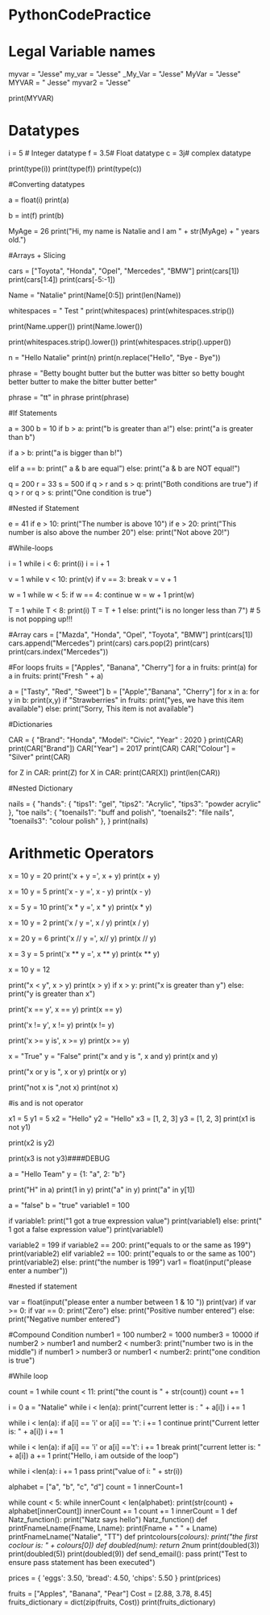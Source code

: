 # PythonCodePractice

# Legal Variable names

myvar = "Jesse"
my_var = "Jesse"
_My_Var = "Jesse"
MyVar = "Jesse"
MYVAR = " Jesse"
myvar2 = "Jesse"

print(MYVAR)

# Datatypes

i = 5 # Integer datatype
f = 3.5# Float datatype
c = 3j# complex datatype

print(type(i))
print(type(f))
print(type(c))

#Converting datatypes

a = float(i)
print(a)

b = int(f)
print(b)

MyAge = 26
print("Hi, my name is Natalie and I am " + str(MyAge) + " years old.")

#Arrays + Slicing

cars = ["Toyota", "Honda", "Opel", "Mercedes", "BMW"]
print(cars[1])
print(cars[1:4])
print(cars[-5:-1])

Name = "Natalie"
print(Name[0:5])
print(len(Name))

whitespaces = "   Test     "
print(whitespaces)
print(whitespaces.strip())

print(Name.upper())
print(Name.lower())

print(whitespaces.strip().lower())
print(whitespaces.strip().upper())

n = "Hello Natalie"
print(n)
print(n.replace("Hello", "Bye - Bye"))

phrase = "Betty bought butter but the butter was bitter so betty bought better butter to make the bitter butter better"

phrase = "tt" in phrase
print(phrase)

#If Statements

a = 300
b = 10
if b > a:
    print("b is greater than a!")
else:
    print("a is greater than b")

if a > b: print("a is bigger than b!")

elif a == b:
    print(" a & b are equal")
else:
    print("a & b are NOT equal!")

q = 200
r = 33
s = 500
if q > r and s > q:
    print("Both conditions are true")
if  q > r or q > s:
    print("One condition is true")

#Nested if Statement

e = 41
if e > 10:
    print("The number is above 10")
    if e > 20:
        print("This number is also above the number 20")
    else:
        print("Not above 20!")

#While-loops

i = 1
while i < 6:
    print(i)
    i = i + 1

v = 1
while v < 10:
    print(v)
    if v == 3:
        break
    v = v + 1

w = 1
while w < 5:
    if w == 4:
        continue
    w = w + 1
    print(w)

T = 1
while T < 8:
    print(i)
    T = T + 1
else:
    print("i is no longer less than 7") # 5 is not popping up!!!

#Array
cars = ["Mazda", "Honda", "Opel", "Toyota", "BMW"]
print(cars[1])
cars.append("Mercedes")
print(cars)
cars.pop(2)
print(cars)
print(cars.index("Mercedes"))

#For loops
fruits = ["Apples", "Banana", "Cherry"]
for a in fruits:
    print(a)
for a in fruits:
    print("Fresh "  + a)

a = ["Tasty", "Red", "Sweet"]
b = ["Apple","Banana", "Cherry"]
for x in a:
    for y in b:
        print(x,y)
if "Strawberries" in fruits:
    print("yes, we have this item available")
else:
    print("Sorry, This item is not available")

#Dictionaries

CAR = {
    "Brand": "Honda",
    "Model": "Civic",
    "Year" : 2020
}
print(CAR)
print(CAR["Brand"])
CAR["Year"] = 2017
print(CAR)
CAR["Colour"] = "Silver"
print(CAR)

for Z in CAR:
    print(Z)
for X in CAR:
    print(CAR[X])
print(len(CAR))

#Nested Dictionary

nails = {
    "hands": {
       "tips1": "gel",
        "tips2": "Acrylic",
        "tips3": "powder acrylic"
    },
    "toe nails": {
        "toenails1": "buff and polish",
        "toenails2": "file nails",
        "toenails3": "colour polish"
    },
}
print(nails)

# Arithmetic Operators

x = 10
y = 20
print('x + y =', x + y)
print(x + y)

x = 10
y = 5
print('x - y =', x - y)
print(x - y)

x = 5
y = 10
print('x * y =', x * y)
print(x * y)

x = 10
y = 2
print('x / y =', x / y)
print(x / y)

x = 20
y = 6
print('x // y =', x// y)
print(x // y)

x = 3
y = 5
print('x ** y =', x ** y)
print(x ** y)

x = 10
y = 12

print("x < y", x > y)
print(x > y)
if x > y:
    print("x is greater than y")
else:
    print("y is greater than x")

print('x == y', x == y)
print(x == y)

print('x != y', x != y)
print(x != y)

print('x >= y is', x >= y)
print(x >= y)

x = "True"
y = "False"
print("x and y is ", x and y)
print(x and y)

print("x or y is ", x or y)
print(x or y)

print("not x is ",not x)
print(not x)

#is and is not operator

x1 = 5
y1 = 5
x2 = "Hello"
y2 = "Hello"
x3 = [1, 2, 3]
y3 = [1, 2, 3]
print(x1 is not y1)

print(x2 is y2)

print(x3 is not y3)####DEBUG

a = "Hello Team"
y = {1: "a", 2: "b"}

print("H" in a)
print(1 in y)
print("a" in y)
print("a" in y[1])

a = "false"
b = "true"
variable1 = 100

if variable1:
    print("1 got a true expression value")
    print(variable1)
else:
    print(" 1 got a false expression value")
    print(variable1)

variable2 = 199
if variable2 == 200:
    print("equals to or the same as 199")
    print(variable2)
elif variable2 == 100:
    print("equals to or the same as 100")
    print(variable2)
else:
    print("the number is 199")
var1 = float(input("please enter a number"))

#nested if statement

var = float(input("please enter a number between 1 & 10 "))
print(var)
if var >= 0:
    if var == 0:
        print("Zero")
    else:
        print("Positive number entered")
else:
    print("Negative number entered")

#Compound Condition
number1 = 100
number2 = 1000
number3 = 10000
if number2 > number1 and number2 < number3:
    print("number two is in the middle")
if number1 > number3 or number1 < number2:
    print("one condition is true")

#While loop

count = 1
while count < 11:
    print("the count is " + str(count))
    count += 1

i = 0
a = "Natalie"
while i < len(a):
    print("current letter is : " + a[i])
    i += 1

while i < len(a):
    if a[i] == 'i' or a[i] == 't':
        i += 1
        continue
    print("Current letter is: " + a[i])
    i += 1

while i < len(a):
    if a[i] == 'i' or a[i] =='t':
        i += 1
        break
    print("current letter is: " + a[i])
    a += 1
print("Hello, i am outside of the loop")

while i <len(a):
    i += 1
    pass
print("value of i: " + str(i))

alphabet = ["a", "b", "c", "d"]
count = 1
innerCount=1

while count < 5:
    while innerCount < len(alphabet):
        print(str(count) + alphabet[innerCount])
        innerCount += 1
    count += 1
    innerCount = 1
def Natz_function():
    print("Natz says hello")
Natz_function()
def printFnameLname(Fname, Lname):
    print(Fname + " " + Lname)
printFnameLname("Natalie", "TT")
def printcolours(*colours):
    print("the first coclour is: " + colours[0])
def doubled(num):
    return 2*num
print(doubled(3))
print(doubled(5))
print(doubled(9))
def send_email():
    pass
print("Test to ensure pass statement has been executed")

prices = {
    'eggs': 3.50,
    'bread': 4.50,
    'chips': 5.50
}
print(prices)

fruits = ["Apples", "Banana", "Pear"]
Cost = [2.88, 3.78, 8.45]
fruits_dictionary = dict(zip(fruits, Cost))
print(fruits_dictionary)
